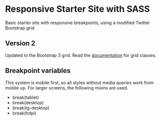 # Responsive Starter Site with SASS

Basic starter site with responsive breakpoints, using a modified Twitter Bootstrap grid

## Version 2

Updated to the Bootstrap 3 grid. Read the [documentation](http://getbootstrap.com/css/#grid) for grid classes.

## Breakpoint variables

This system is mobile first, so all styles without media queries work from mobile up. For larger screens, the following mixins are used.

+ break(tablet)
+ break(desktop)
+ break(lg-desktop)
+ break(hdpi)